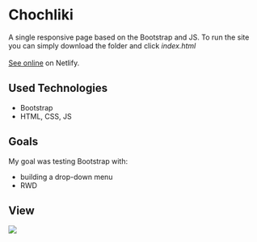 # Chochliki
A single responsive page based on the Bootstrap and JS. To run the site you can simply download the folder and click <i>index.html</i> \
\
<a href="https://mitkowski-chochliki.netlify.app/">See online</a> on Netlify.

## Used Technologies
- Bootstrap
- HTML, CSS, JS

## Goals
My goal was testing Bootstrap with:
- building a drop-down menu
- RWD

## View
<img src="https://github.com/ukasz1/essentials/blob/main/chochliki/view2.PNG?raw=true" width="*0%" />

